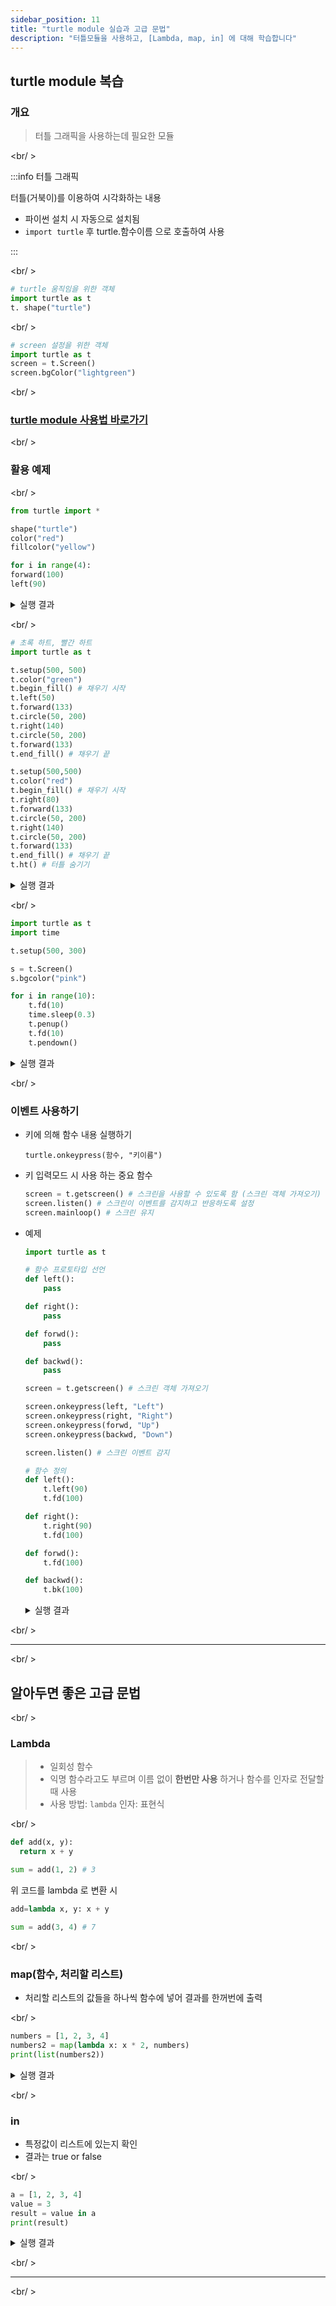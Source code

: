```yaml
---
sidebar_position: 11
title: "turtle module 실습과 고급 문법"
description: "터틀모듈을 사용하고, [Lambda, map, in] 에 대해 학습합니다"
---
```


## turtle module 복습

### 개요

> 터틀 그래픽을 사용하는데 필요한 모듈

<br/ >

:::info 터틀 그래픽

터틀(거북이)를 이용하여 시각화하는 내용

- 파이썬 설치 시 자동으로 설치됨
- `import turtle` 후 turtle.함수이름 으로 호출하여 사용

:::

<br/ >

```py
# turtle 움직임을 위한 객체
import turtle as t
t. shape("turtle")
```

<br/ >

```py
# screen 설정을 위한 객체
import turtle as t
screen = t.Screen()
screen.bgColor("lightgreen")
```

<br/ >

### [turtle module 사용법 바로가기](02_02.md#기본-문법)

<br/ >

### 활용 예제

<br/ >

```py
from turtle import *

shape("turtle")
color("red")
fillcolor("yellow")

for i in range(4):
forward(100)
left(90)
```

<details>
<summary>실행 결과</summary>

![turtle_module_exam](./img/turtle_module_exam.png)

</details>

<br/ >

```py
# 초록 하트, 빨간 하트
import turtle as t

t.setup(500, 500)
t.color("green")
t.begin_fill() # 채우기 시작
t.left(50)
t.forward(133)
t.circle(50, 200)
t.right(140)
t.circle(50, 200)
t.forward(133)
t.end_fill() # 채우기 끝

t.setup(500,500)
t.color("red")
t.begin_fill() # 채우기 시작
t.right(80)
t.forward(133)
t.circle(50, 200)
t.right(140)
t.circle(50, 200)
t.forward(133)
t.end_fill() # 채우기 끝
t.ht() # 터틀 숨기기
```

<details>
<summary>실행 결과</summary>

![heart_example](./img/heart_example.png)

</details>

<br/ >

```py
import turtle as t
import time

t.setup(500, 300)

s = t.Screen()
s.bgcolor("pink")

for i in range(10):
    t.fd(10)
    time.sleep(0.3)
    t.penup()
    t.fd(10)
    t.pendown()


```

<details>
<summary>실행 결과</summary>

![점선 실습](./img/dot_line_example.png)

</details>

<br/ >

### 이벤트 사용하기

- 키에 의해 함수 내용 실행하기

  `turtle.onkeypress(함수, "키이름")`

- 키 입력모드 시 사용 하는 중요 함수

  ```py
  screen = t.getscreen() # 스크린을 사용할 수 있도록 함 (스크린 객체 가져오기)
  screen.listen() # 스크린이 이벤트를 감지하고 반응하도록 설정
  screen.mainloop() # 스크린 유지
  ```

- 예제

  ```py
  import turtle as t

  # 함수 프로토타입 선언
  def left():
      pass

  def right():
      pass

  def forwd():
      pass

  def backwd():
      pass

  screen = t.getscreen() # 스크린 객체 가져오기

  screen.onkeypress(left, "Left")
  screen.onkeypress(right, "Right")
  screen.onkeypress(forwd, "Up")
  screen.onkeypress(backwd, "Down")

  screen.listen() # 스크린 이벤트 감지

  # 함수 정의
  def left():
      t.left(90)
      t.fd(100)

  def right():
      t.right(90)
      t.fd(100)

  def forwd():
      t.fd(100)

  def backwd():
      t.bk(100)
  ```

  <details>
  <summary>실행 결과</summary>

  ![onkeypress](./img/onkeypress_example.png)

  </details>

<br/ >

---

<br/ >

## 알아두면 좋은 고급 문법

<br/ >

### Lambda

> - 일회성 함수
> - 익명 함수라고도 부르며 이름 없이 **한번만 사용** 하거나 함수를 인자로 전달할 때 사용
> - 사용 방법: `lambda` 인자: 표현식

<br/ >

```py
def add(x, y):
  return x + y

sum = add(1, 2) # 3
```

위 코드를 lambda 로 변환 시

```py
add=lambda x, y: x + y

sum = add(3, 4) # 7
```

<br/ >

### map(함수, 처리할 리스트)

- 처리할 리스트의 값들을 하나씩 함수에 넣어 결과를 한꺼번에 출력

<br/ >

```py
numbers = [1, 2, 3, 4]
numbers2 = map(lambda x: x * 2, numbers)
print(list(numbers2))
```

<details>
<summary>실행 결과</summary>
```text
[2, 4, 6, 8]
```
</details>

<br/ >

### in

- 특정값이 리스트에 있는지 확인
- 결과는 true or false

<br/ >

```py
a = [1, 2, 3, 4]
value = 3
result = value in a
print(result)
```

<details>
<summary>실행 결과</summary>
```text
True
```
</details>

<br/ >

---

<br/ >
